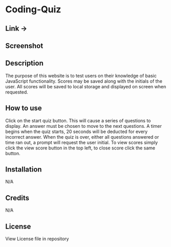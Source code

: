 # Coding-Quiz

## Link ->

## Screenshot

## Description

The purpose of this website is to test users on their knowledge of basic JavaScript functionality.
Scores may be saved along with the initials of the user. All scores will be saved to local storage and displayed on screen when requested.

## How to use

Click on the start quiz button. This will cause a series of questions to display. An answer must be chosen to move to the next questions. A timer begins when the quiz starts, 20 seconds will be deducted for every incorrect answer.
When the quiz is over, either all questions answered or time ran out, a prompt will request the user initial. To view scores simply click the view score button in the top left, to close score click the same button.

## Installation

N/A

## Credits

N/A

## License

View License file in repository
